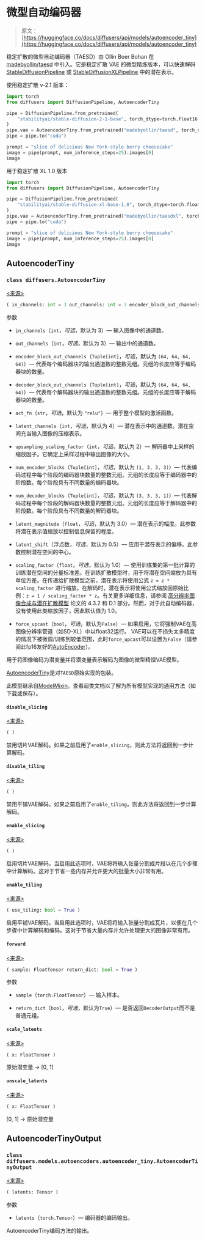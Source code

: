 # 微型自动编码器

> 原文：[https://huggingface.co/docs/diffusers/api/models/autoencoder_tiny](https://huggingface.co/docs/diffusers/api/models/autoencoder_tiny)

稳定扩散的微型自动编码器（TAESD）由 Ollin Boer Bohan 在 [madebyollin/taesd](https://github.com/madebyollin/taesd) 中引入。它是稳定扩散 VAE 的微型精炼版本，可以快速解码 [StableDiffusionPipeline](/docs/diffusers/v0.26.3/en/api/pipelines/stable_diffusion/text2img#diffusers.StableDiffusionPipeline) 或 [StableDiffusionXLPipeline](/docs/diffusers/v0.26.3/en/api/pipelines/stable_diffusion/stable_diffusion_xl#diffusers.StableDiffusionXLPipeline) 中的潜在表示。

使用稳定扩散 v-2.1 版本：

```py
import torch
from diffusers import DiffusionPipeline, AutoencoderTiny

pipe = DiffusionPipeline.from_pretrained(
    "stabilityai/stable-diffusion-2-1-base", torch_dtype=torch.float16
)
pipe.vae = AutoencoderTiny.from_pretrained("madebyollin/taesd", torch_dtype=torch.float16)
pipe = pipe.to("cuda")

prompt = "slice of delicious New York-style berry cheesecake"
image = pipe(prompt, num_inference_steps=25).images[0]
image
```

用于稳定扩散 XL 1.0 版本

```py
import torch
from diffusers import DiffusionPipeline, AutoencoderTiny

pipe = DiffusionPipeline.from_pretrained(
    "stabilityai/stable-diffusion-xl-base-1.0", torch_dtype=torch.float16
)
pipe.vae = AutoencoderTiny.from_pretrained("madebyollin/taesdxl", torch_dtype=torch.float16)
pipe = pipe.to("cuda")

prompt = "slice of delicious New York-style berry cheesecake"
image = pipe(prompt, num_inference_steps=25).images[0]
image
```

## AutoencoderTiny

### `class diffusers.AutoencoderTiny`

[<来源>](https://github.com/huggingface/diffusers/blob/v0.26.3/src/diffusers/models/autoencoders/autoencoder_tiny.py#L41)

```py
( in_channels: int = 3 out_channels: int = 3 encoder_block_out_channels: Tuple = (64, 64, 64, 64) decoder_block_out_channels: Tuple = (64, 64, 64, 64) act_fn: str = 'relu' latent_channels: int = 4 upsampling_scaling_factor: int = 2 num_encoder_blocks: Tuple = (1, 3, 3, 3) num_decoder_blocks: Tuple = (3, 3, 3, 1) latent_magnitude: int = 3 latent_shift: float = 0.5 force_upcast: bool = False scaling_factor: float = 1.0 )
```

参数

+   `in_channels`（`int`，*可选*，默认为 3）— 输入图像中的通道数。

+   `out_channels`（`int`，*可选*，默认为 3）— 输出中的通道数。

+   `encoder_block_out_channels`（`Tuple[int]`，*可选*，默认为 `(64, 64, 64, 64)`）— 代表每个编码器块的输出通道数的整数元组。元组的长度应等于编码器块的数量。

+   `decoder_block_out_channels`（`Tuple[int]`，*可选*，默认为 `(64, 64, 64, 64)`）— 代表每个解码器块的输出通道数的整数元组。元组的长度应等于解码器块的数量。

+   `act_fn`（`str`，*可选*，默认为 `"relu"`）— 用于整个模型的激活函数。

+   `latent_channels`（`int`，*可选*，默认为 4）— 潜在表示中的通道数。潜在空间充当输入图像的压缩表示。

+   `upsampling_scaling_factor`（`int`，*可选*，默认为 2）— 解码器中上采样的缩放因子。它确定上采样过程中输出图像的大小。

+   `num_encoder_blocks`（`Tuple[int]`，*可选*，默认为 `(1, 3, 3, 3)`）— 代表编码过程中每个阶段的编码器块数量的整数元组。元组的长度应等于编码器中的阶段数。每个阶段具有不同数量的编码器块。

+   `num_decoder_blocks`（`Tuple[int]`，*可选*，默认为 `(3, 3, 3, 1)`）— 代表解码过程中每个阶段的解码器块数量的整数元组。元组的长度应等于解码器中的阶段数。每个阶段具有不同数量的解码器块。

+   `latent_magnitude`（`float`，*可选*，默认为 3.0）— 潜在表示的幅度。此参数将潜在表示值缩放以控制信息保留的程度。

+   `latent_shift`（浮点数，*可选*，默认为 0.5）— 应用于潜在表示的偏移。此参数控制潜在空间的中心。

+   `scaling_factor`（`float`，*可选*，默认为 1.0）— 使用训练集的第一批计算的训练潜在空间的分量标准差。在训练扩散模型时，用于将潜在空间缩放为具有单位方差。在传递给扩散模型之前，潜在表示将使用公式 `z = z * scaling_factor` 进行缩放。在解码时，潜在表示将使用公式缩放回原始比例：`z = 1 / scaling_factor * z`。有关更多详细信息，请参阅 [高分辨率图像合成与潜在扩散模型](https://arxiv.org/abs/2112.10752) 论文的 4.3.2 和 D.1 部分。然而，对于此自动编码器，没有使用此类缩放因子，因此默认值为 1.0。

+   `force_upcast`（`bool`，*可选*，默认为`False`）— 如果启用，它将强制VAE在高图像分辨率管道（如SD-XL）中以float32运行。 VAE可以在不损失太多精度的情况下被微调/训练到较低范围，此时`force_upcast`可以设置为`False`（请参阅此fp16友好的[AutoEncoder](https://huggingface.co/madebyollin/sdxl-vae-fp16-fix)）。

用于将图像编码为潜变量并将潜变量表示解码为图像的微型精馏VAE模型。

[AutoencoderTiny](/docs/diffusers/v0.26.3/en/api/models/autoencoder_tiny#diffusers.AutoencoderTiny)是对`TAESD`原始实现的包装。

此模型继承自[ModelMixin](/docs/diffusers/v0.26.3/en/api/models/overview#diffusers.ModelMixin)。查看超类文档以了解为所有模型实现的通用方法（如下载或保存）。

#### `disable_slicing`

[<来源>](https://github.com/huggingface/diffusers/blob/v0.26.3/src/diffusers/models/autoencoders/autoencoder_tiny.py#L173)

```py
( )
```

禁用切片VAE解码。如果之前启用了`enable_slicing`，则此方法将返回到一步计算解码。

#### `disable_tiling`

[<来源>](https://github.com/huggingface/diffusers/blob/v0.26.3/src/diffusers/models/autoencoders/autoencoder_tiny.py#L188)

```py
( )
```

禁用平铺VAE解码。如果之前启用了`enable_tiling`，则此方法将返回到一步计算解码。

#### `enable_slicing`

[<来源>](https://github.com/huggingface/diffusers/blob/v0.26.3/src/diffusers/models/autoencoders/autoencoder_tiny.py#L166)

```py
( )
```

启用切片VAE解码。当启用此选项时，VAE将将输入张量分割成片段以在几个步骤中计算解码。这对于节省一些内存并允许更大的批量大小非常有用。

#### `enable_tiling`

[<来源>](https://github.com/huggingface/diffusers/blob/v0.26.3/src/diffusers/models/autoencoders/autoencoder_tiny.py#L180)

```py
( use_tiling: bool = True )
```

启用平铺VAE解码。当启用此选项时，VAE将将输入张量分割成瓦片，以便在几个步骤中计算解码和编码。这对于节省大量内存并允许处理更大的图像非常有用。

#### `forward`

[<来源>](https://github.com/huggingface/diffusers/blob/v0.26.3/src/diffusers/models/autoencoders/autoencoder_tiny.py#L320)

```py
( sample: FloatTensor return_dict: bool = True )
```

参数

+   `sample`（`torch.FloatTensor`）— 输入样本。

+   `return_dict`（`bool`，*可选*，默认为`True`）— 是否返回`DecoderOutput`而不是普通元组。

#### `scale_latents`

[<来源>](https://github.com/huggingface/diffusers/blob/v0.26.3/src/diffusers/models/autoencoders/autoencoder_tiny.py#L158)

```py
( x: FloatTensor )
```

原始潜变量 -> [0, 1]

#### `unscale_latents`

[<来源>](https://github.com/huggingface/diffusers/blob/v0.26.3/src/diffusers/models/autoencoders/autoencoder_tiny.py#L162)

```py
( x: FloatTensor )
```

[0, 1] -> 原始潜变量

## AutoencoderTinyOutput

### `class diffusers.models.autoencoders.autoencoder_tiny.AutoencoderTinyOutput`

[<来源>](https://github.com/huggingface/diffusers/blob/v0.26.3/src/diffusers/models/autoencoders/autoencoder_tiny.py#L28)

```py
( latents: Tensor )
```

参数

+   `latents`（`torch.Tensor`）— 编码器的编码输出。

AutoencoderTiny编码方法的输出。
